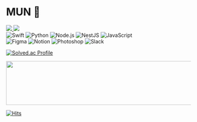 # MUN  
<a href="https://name-mun.tistory.com" target="_blank">
  <img src="https://img.shields.io/badge/Blog-181717.svg?style=flat-square&logo=GitHub&logoColor=white"/>
</a>
<a href="mailto:tains9153@gmail.com" target="_blank">
<img src="https://img.shields.io/badge/Gmail-EA4335.svg?style=flat-square&logo=Gmail&logoColor=white"/>
</a>
<div>
  <img alt="Swift" src ="https://img.shields.io/badge/Swift-F05138.svg?&style=flat-square&logo=Swift&logoColor=white"/>
  <img alt="Python" src ="https://img.shields.io/badge/Python-3776AB.svg?&style=flat-square&logo=Python&logoColor=white"/>
  <img alt="Node.js" src ="https://img.shields.io/badge/Node.js-5FA04E.svg?&style=flat-square&logo=Node.js&logoColor=white"/>
  <img alt="NestJS" src ="https://img.shields.io/badge/NestJS-E0234E.svg?&style=flat-square&logo=NestJS&logoColor=white"/>
  <img alt="JavaScript" src ="https://img.shields.io/badge/JavaScript-F7DF1E.svg?&style=flat-square&logo=JavaScript&logoColor=white"/>
</div>
<div>
  <img alt="Figma" src ="https://img.shields.io/badge/Figma-F24E1E.svg?&style=flat-square&logo=Figma&logoColor=white"/>
  <img alt="Notion" src ="https://img.shields.io/badge/Notion-000000.svg?&style=flat-square&logo=Notion&logoColor=white"/>
  <img alt="Photoshop" src ="https://img.shields.io/badge/Photoshop-31A8FF.svg?&style=flat-square&logo=adobephotoshop&logoColor=white"/>
  <img alt="Slack" src ="https://img.shields.io/badge/Slack-4A154B.svg?&style=flat-square&logo=Slack&logoColor=white"/>

</div>
<p></p>

[![Solved.ac Profile](http://mazassumnida.wtf/api/v2/generate_badge?boj=smge9153)](https://solved.ac/smge9153/)

<a href="https://github.com/devxb/gitanimals">
  <img
    src="https://render.gitanimals.org/lines/name-mun"
    width="600"
    height="120"
  />
</a>
  

[![Hits](https://hits.seeyoufarm.com/api/count/incr/badge.svg?url=https%3A%2F%2Fgithub.com%2Fname-mun&count_bg=%23FFD400&title_bg=%23E9DFDF&icon=&icon_color=%23E7E7E7&title=hits&edge_flat=false)](https://hits.seeyoufarm.com)
